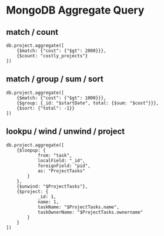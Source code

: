 # MongoDB Aggregate Query

## match / count

```mongodb-json
db.project.aggregate([
    {$match: {"cost": {"$gt": 2000}}},
    {$count: "costly_projects"}
])
```

## match / group / sum / sort 

```mongodb-json
db.project.aggregate([
    {$match: {"cost": {"$gt": 1000}}},
    {$group: {_id: "$startDate", total: {$sum: "$cost"}}},
    {$sort: {"total": -1}}
])
```

## lookpu / wind / unwind / project

```mongodb-json
db.project.aggregate([
    {$loopup: {
            from: "task",
            localField: "_id",
            foreignField: "pid",
            as: "ProjectTasks"
        }
    },
    {$unwind: "$ProjectTasks"},
    {$project: {
            _id: 1,
            name: 1,
            taskName: "$ProjectTasks.name",
            taskOwnerName: "$ProjectTasks.ownername"
        }
    }
])
```